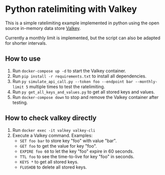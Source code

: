 # Python ratelimiting with Valkey

This is a simple ratelimiting example implemented in python using the open
source in-memory data store [Valkey](https://valkey.io).

Currently a monthly limit is implemented, but the script can also be adapted
for shorter intervals.

## How to use
1) Run `docker-compose up -d` to start the Valkey container.
2) Run `pip install -r requirements.txt` to install all dependencies.
3) Run `py simulate_api_call.py --token foo --endpoint bar --monthly-limit 5`
multiple times to test the ratelimiting.
4) Run `py get_all_keys_and_values.py` to get all stored keys and values.
5) Run `docker-compose down` to stop and remove the Valkey container after testing.

## How to check valkey directly
1) Run `docker exec -it valkey valkey-cli`
2) Execute a Valkey command.
    Examples:
    - `SET foo bar` to store key "foo" with value "bar".
    - `GET foo` to get the value for key "foo".
    - `EXPIRE foo 60` to let the key "foo" expire in 60 seconds.
    - `TTL foo` to see the time-to-live for key "foo" in seconds.
    - `KEYS *` to get all stored keys.
    - `FLUSHDB` to delete all stored keys.
